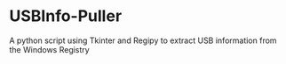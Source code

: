 # USBInfo-Puller
A python script using Tkinter and Regipy to extract USB information from the Windows Registry
